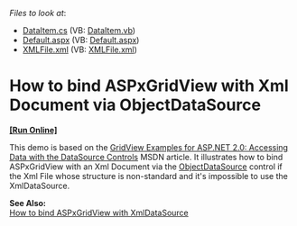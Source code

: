 <!-- default file list -->
*Files to look at*:

* [DataItem.cs](./CS/WebSite/App_Code/DataItem.cs) (VB: [DataItem.vb](./VB/WebSite/App_Code/DataItem.vb))
* [Default.aspx](./CS/WebSite/Default.aspx) (VB: [Default.aspx](./VB/WebSite/Default.aspx))
* [XMLFile.xml](./CS/WebSite/XMLFile.xml) (VB: [XMLFile.xml](./VB/WebSite/XMLFile.xml))
<!-- default file list end -->
# How to bind ASPxGridView with Xml Document via ObjectDataSource
<!-- run online -->
**[[Run Online]](https://codecentral.devexpress.com/e2180/)**
<!-- run online end -->


<p>This demo is based on the <a href="http://msdn.microsoft.com/en-us/library/aa479341.aspx">GridView Examples for ASP.NET 2.0: Accessing Data with the DataSource Controls</a> MSDN article. It illustrates how to bind ASPxGridView with an Xml Document via the <a href="http://msdn.microsoft.com/en-us/library/system.web.ui.webcontrols.objectdatasource.aspx">ObjectDataSource</a> control if the Xml File whose structure is non-standard and it's impossible to use the XmlDataSource.</p><p><strong>See Also:</strong><br />
<a href="https://www.devexpress.com/Support/Center/p/E2178">How to bind ASPxGridView with XmlDataSource</a></p>

<br/>


